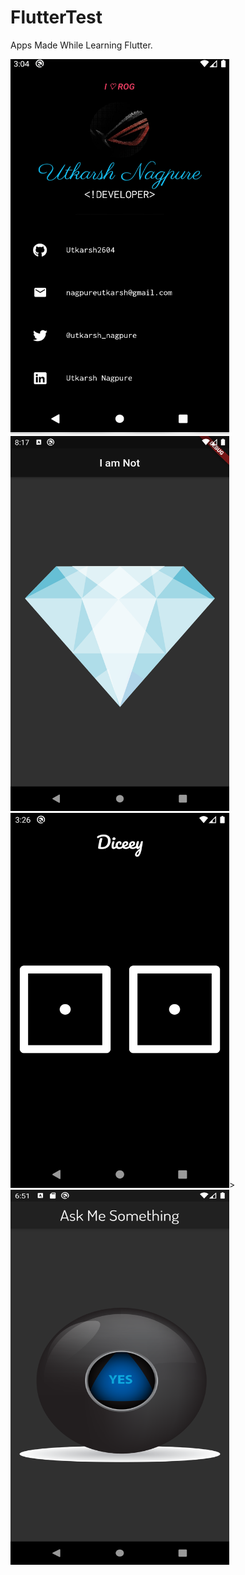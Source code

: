 # FlutterTest
 Apps Made While Learning Flutter.
 
 
 <img src="https://raw.githubusercontent.com/Utkarsh2604/FlutterTest/master/Screenshots/1.png?token=AJ6K4HXKMADH4UNIFSFFB726H24BE" width="350px" height="600px"> <img src="https://github.com/Utkarsh2604/FlutterTest/blob/master/Screenshots/2.png" width="350px" height="600px"><img src="https://github.com/Utkarsh2604/FlutterTest/blob/master/Screenshots/4.png" width="350px" height="600px">>
 <img src="https://github.com/Utkarsh2604/FlutterTest/blob/master/Screenshots/5.png" width="350px" height="600px">
 
